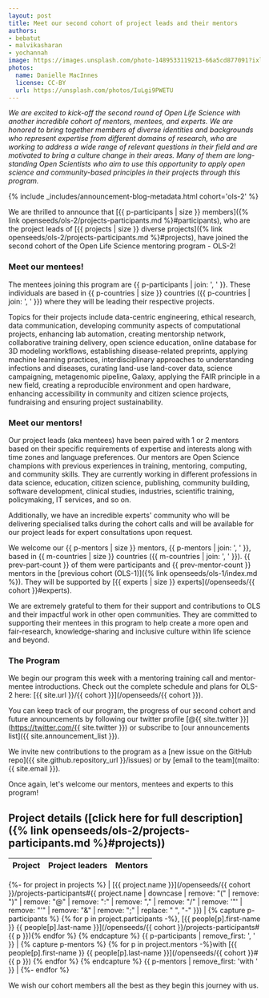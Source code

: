 ```yaml
---
layout: post
title: Meet our second cohort of project leads and their mentors
authors:
- bebatut
- malvikasharan
- yochannah
image: https://images.unsplash.com/photo-1489533119213-66a5cd877091?ixlib=rb-1.2.1&ixid=eyJhcHBfaWQiOjEyMDd9&auto=format&fit=crop&w=1051&q=80
photos:
  name: Danielle MacInnes
  license: CC-BY
  url: https://unsplash.com/photos/IuLgi9PWETU
---
```


*We are excited to kick-off the second round of Open Life Science with another incredible cohort of mentors, mentees, and experts. We are honored to bring together members of diverse identities and backgrounds who represent expertise from different domains of research, who are working to address a wide range of relevant questions in their field and are motivated to bring a culture change in their areas. Many of them are long-standing Open Scientists who aim to use this opportunity to apply open science and community-based principles in their projects through this program.*

{% include _includes/announcement-blog-metadata.html cohort='ols-2' %}

We are thrilled to announce that [{{ p-participants | size }} members]({% link openseeds/ols-2/projects-participants.md %}#participants), who are the project leads of [{{ projects | size }} diverse projects]({% link openseeds/ols-2/projects-participants.md %}#projects), have joined the second cohort of the Open Life Science mentoring program - OLS-2!

### Meet our mentees!

The mentees joining this program are {{ p-participants | join: ', ' }}. These individuals are based in {{ p-countries | size }} countries ({{ p-countries | join: ', ' }}) where they will be leading their respective projects.

Topics for their projects include data-centric engineering, ethical research, data communication, developing community aspects of computational projects, enhancing lab automation, creating mentorship network, collaborative training delivery, open science education, online database for 3D modeling workflows, establishing disease-related preprints, applying machine learning practices,  interdisciplinary approaches to understanding infections and diseases, curating land-use land-cover data, science campaigning, metagenomic pipeline, Galaxy, applying the FAIR principle in a new field, creating a reproducible environment and open hardware, enhancing accessibility in community and citizen science projects, fundraising and ensuring project sustainability.

### Meet our mentors!

Our project leads (aka mentees) have been paired with 1 or 2 mentors based on their specific requirements of expertise and interests along with time zones and language preferences. Our mentors are Open Science champions with previous experiences in training, mentoring, computing, and community skills. They are currently working in different professions in data science, education, citizen science, publishing, community building, software development, clinical studies, industries, scientific training, policymaking, IT services, and so on.

Additionally, we have an incredible experts' community who will be delivering specialised talks during the cohort calls and will be available for our project leads for expert consultations upon request.

We welcome our {{ p-mentors | size }} mentors, {{ p-mentors | join: ', ' }}, based in {{ m-countries | size }} countries ({{ m-countries | join: ', ' }}). {{ prev-part-count }} of them were participants and {{ prev-mentor-count }} mentors in the [previous cohort (OLS-1)]({% link openseeds/ols-1/index.md %}). They will be supported by [{{ experts | size }} experts](/openseeds/{{ cohort }}#experts).

We are extremely grateful to them for their support and contributions to OLS and their impactful work in other open communities. They are committed to supporting their mentees in this program to help create a more open and fair-research, knowledge-sharing and inclusive culture within life science and beyond.

### The Program

We begin our program this week with a mentoring training call and mentor-mentee introductions. Check out the complete schedule and plans for OLS-2 here: [{{ site.url }}/{{ cohort }}](/openseeds/{{ cohort }}).

You can keep track of our program, the progress of our second cohort and future announcements by following our twitter profile [@{{ site.twitter }}](https://twitter.com/{{ site.twitter }}) or subscribe to [our announcements list]({{ site.announcement_list }}).

We invite new contributions to the program as a [new issue on the GitHub repo]({{ site.github.repository_url }}/issues) or by [email to the team](mailto:{{ site.email }}).

Once again, let's welcome our mentors, mentees and experts to this program!

## Project details ([click here for full description]({% link openseeds/ols-2/projects-participants.md %}#projects))

| Project | Project leaders | Mentors |
|----------|-----------------------|------------|
{%- for project in projects %}
| [{{ project.name }}](/openseeds/{{ cohort }}/projects-participants#{{ project.name | downcase | remove: "(" | remove: ")" | remove: "@" | remove: ":" | remove: "," | remove: "/" | remove: '"' | remove: "'" | remove: "&" | remove: ";" | replace: " ", "-"  }}) | {% capture p-participants %} {% for p in project.participants -%}, [{{ people[p].first-name }} {{ people[p].last-name }}](/openseeds/{{ cohort }}/projects-participants#{{ p }}){% endfor %} {% endcapture %} {{ p-participants | remove_first: ', ' }} | {% capture p-mentors %} {% for p in project.mentors -%}with [{{ people[p].first-name }} {{ people[p].last-name }}](/openseeds/{{ cohort }}#{{ p }}) {% endfor %} {% endcapture %} {{ p-mentors | remove_first: 'with ' }} |
{%- endfor %}

We wish our cohort members all the best as they begin this journey with us.

